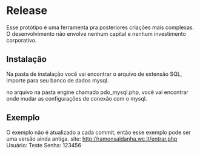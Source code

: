 Release
============

Esse protótipo é uma ferramenta pra posteriores criações mais complexas.
O desenvolvimento não envolve nenhum capital e nenhum investimento corporativo.

Instalação
-------------

Na pasta de instalação você vai encontrar o arquivo de extensão SQL, importe para
seu banco de dados mysql.

no arquivo na pasta engine chamado pdo_mysql.php, você vai encontrar onde mudar
as configurações de conexão com o mysql.

Exemplo
-------------
O exemplo não é atualizado a cada commit, então esse exemplo pode ser uma versão ainda antiga. site: http://ramonsaldanha.wc.lt/entrar.php Usuário: Teste Senha: 123456
